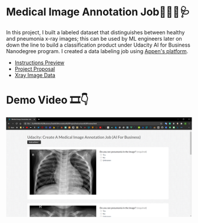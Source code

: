# Medical Image Annotation Job👩🏻‍⚕️🩺
In this project, I built a labeled dataset that distinguishes between healthy and pneumonia x-ray images; this can be used by ML engineers later on down the line to build a classification product under Udacity AI for Business Nanodegree program. I created a data labeling job using [Appen's platform](https://client.appen.com/sessions/new).
 - [Instructions Preview](https://github.com/AmalAljabri/Medical-Image-Annotation-Job/blob/main/Instructions%20Preview.html)
 - [Project Proposal](https://github.com/AmalAljabri/Medical-Image-Annotation-Job/blob/main/Project%20Proposal.pdf)
 - [Xray Image Data](https://github.com/AmalAljabri/Medical-Image-Annotation-Job/blob/main/xray_image_data.csv)
 
# Demo Video 🎞👇
[![Watch the video](https://github.com/AmalAljabri/Medical-Image-Annotation-Job/blob/main/Medical%20Image%20Annotation%20Job.png)](https://www.youtube.com/watch?v=N0ixD-Qb4ao)
